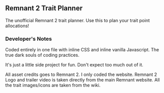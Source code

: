 ## Remnant 2 Trait Planner
The unofficial Remnant 2 trait planner. Use this to plan your trait point allocations!

### Developer's Notes
Coded entirely in one file with inline CSS and inline vanilla Javascript. The true dark souls of coding practices.

It's just a little side project for fun. Don't expect too much out of it.

All asset credits goes to Remnant 2. I only coded the website.
Remnant 2 Logo and trailer video is taken directly from the main Remnant website. All the trait images/icons are taken from the wiki.